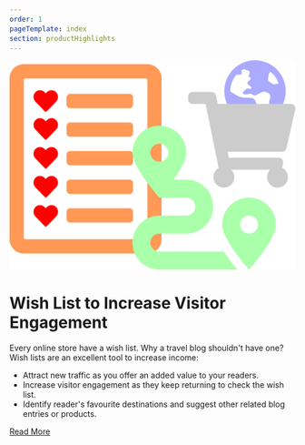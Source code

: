 ```yaml
---
order: 1
pageTemplate: index
section: productHighlights
---
```

![Wish List Feature](../../../images/feature-wish-list.svg)

# Wish List to **Increase Visitor Engagement**

Every online store have a wish list. Why a travel blog shouldn't have one? Wish lists are an excellent tool to increase income:

- Attract new traffic as you offer an added value to your readers.
- Increase visitor engagement as they keep returning to check the wish list.
- Identify reader's favourite destinations and suggest other related blog entries or products.

[Read More](/wishlist-as-a-visitor-engagement-tool)
